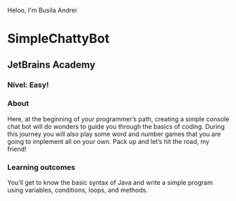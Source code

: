 Heloo, I'm Busila Andrei
# SimpleChattyBot
## JetBrains Academy

### Nivel: Easy!

### About
Here, at the beginning of your programmer’s path, creating a simple console chat bot will do wonders to guide you through the basics of coding. During this journey you will also play some word and number games that you are going to implement all on your own. Pack up and let’s hit the road, my friend!

### Learning outcomes
You’ll get to know the basic syntax of Java and write a simple program using variables, conditions, loops, and methods.
